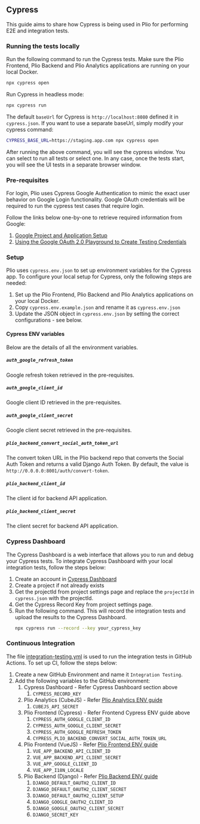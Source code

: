 ## Cypress
This guide aims to share how Cypress is being used in Plio for performing E2E and integration tests.

### Running the tests locally
Run the following command to run the Cypress tests. Make sure the Plio Frontend, Plio Backend and Plio Analytics applications are running on your local Docker.
```sh
npx cypress open
```

Run Cypress in headless mode:
```sh
npx cypress run
```

The default `baseUrl` for Cypress is `http://localhost:8080` defined it in `cypress.json`. If you want to use a separate baseUrl, simply modify your cypress command:
```sh
CYPRESS_BASE_URL=https://staging.app.com npx cypress open
```

After running the above command, you will see the cypress window. You can select to run all tests or select one. In any case, once the tests start, you will see the UI tests in a separate browser window.

### Pre-requisites
For login, Plio uses Cypress Google Authentication to mimic the exact user behavior on Google Login functionality. Google OAuth credentials will be required to run the cypress test cases that require login.

Follow the links below one-by-one to retrieve required information from Google:

1. [Google Project and Application Setup](https://docs.cypress.io/guides/testing-strategies/google-authentication#Google-Developer-Console-Setup)
2. [Using the Google OAuth 2.0 Playground to Create Testing Credentials](https://docs.cypress.io/guides/testing-strategies/google-authentication#Using-the-Google-OAuth-2-0-Playground-to-Create-Testing-Credentials)

### Setup
Plio uses `cypress.env.json` to set up environment variables for the Cypress app. To configure your local setup for Cypress, only the following steps are needed:
1. Set up the Plio Frontend, Plio Backend and Plio Analytics applications on your local Docker.
2. Copy `cypress.env.example.json` and rename it as `cypress.env.json`
3. Update the JSON object in `cypress.env.json` by setting the correct configurations - see below.

#### Cypress ENV variables
 Below are the details of all the environment variables.
##### `auth_google_refresh_token`
Google refresh token retrieved in the pre-requisites.

##### `auth_google_client_id`
Google client ID retrieved in the pre-requisites.

##### `auth_google_client_secret`
Google client secret retrieved in the pre-requisites.

##### `plio_backend_convert_social_auth_token_url`
The convert token URL in the Plio backend repo that converts the Social Auth Token and returns a valid Django Auth Token. By default, the value is `http://0.0.0.0:8001/auth/convert-token`.

##### `plio_backend_client_id`
The client id for backend API application.

##### `plio_backend_client_secret`
The client secret for backend API application.


### Cypress Dashboard
The Cypress Dashboard is a web interface that allows you to run and debug your Cypress tests. To integrate Cypress Dashboard with your local integration tests, follow the steps below:
1.  Create an account in [Cypress Dashboard](https://dashboard.cypress.io/)
2.  Create a project if not already exists
3.  Get the projectId from project settings page and replace the `projectId` in `cypress.json` with the projectId.
4.  Get the Cypress Record Key from project settings page.
5.  Run the following command. This will record the integration tests and upload the results to the Cypress Dashboard.
    ```sh
    npx cypress run --record --key your_cypress_key
    ```

### Continuous Integration
The file [integration-testing.yml](../.github/workflows/integration-testing.yml) is used to run the integration tests in GitHub Actions.
To set up CI, follow the steps below:
1. Create a new GitHub Environment and name it `Integration Testing`.
2. Add the following variables to the GitHub environment:
   1. Cypress Dashboard - Refer Cypress Dashboard section above
      1. `CYPRESS_RECORD_KEY`
   2. Plio Analytics (CubeJS) - Refer [Plio Analytics ENV guide](https://github.com/avantifellows/plio-analytics/blob/master/docs/ENV.md)
      1. `CUBEJS_API_SECRET`
   3. Plio Frontend (Cypress) - Refer Frontend Cypress ENV guide above
      1. `CYPRESS_AUTH_GOOGLE_CLIENT_ID`
      2. `CYPRESS_AUTH_GOOGLE_CLIENT_SECRET`
      3. `CYPRESS_AUTH_GOOGLE_REFRESH_TOKEN`
      4. `CYPRESS_PLIO_BACKEND_CONVERT_SOCIAL_AUTH_TOKEN_URL`
   4. Plio Frontend (VueJS) - Refer [Plio Frontend ENV guide](../docs/ENV.md)
      1. `VUE_APP_BACKEND_API_CLIENT_ID`
      2.  `VUE_APP_BACKEND_API_CLIENT_SECRET`
      3.  `VUE_APP_GOOGLE_CLIENT_ID`
      4.  `VUE_APP_I18N_LOCALE`
   5. Plio Backend (Django) - Refer [Plio Backend ENV guide](https://github.com/avantifellows/plio-backend/blob/master/docs/ENV.md)
      1. `DJANGO_DEFAULT_OAUTH2_CLIENT_ID`
      2.  `DJANGO_DEFAULT_OAUTH2_CLIENT_SECRET`
      3.  `DJANGO_DEFAULT_OAUTH2_CLIENT_SETUP`
      4.  `DJANGO_GOOGLE_OAUTH2_CLIENT_ID`
      5.  `DJANGO_GOOGLE_OAUTH2_CLIENT_SECRET`
      6.  `DJANGO_SECRET_KEY`
